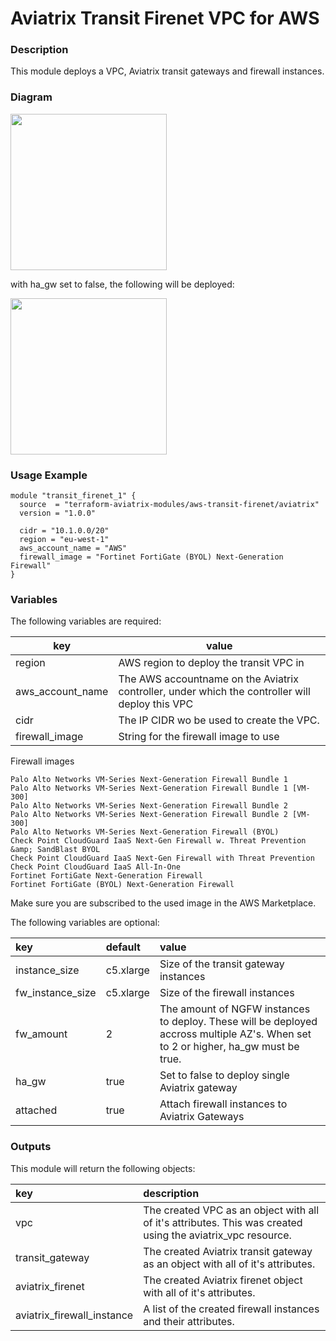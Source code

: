 # Aviatrix Transit Firenet VPC for AWS

### Description
This module deploys a VPC, Aviatrix transit gateways and firewall instances.

### Diagram
<img src="https://dhagens-repository-images-public.s3.eu-central-1.amazonaws.com/terraform-aviatrix-aws-transit-firenet/module-transit-firenet.png"  height="250">

with ha_gw set to false, the following will be deployed:

<img src="https://dhagens-repository-images-public.s3.eu-central-1.amazonaws.com/terraform-aviatrix-aws-transit-firenet/module-transit-firenet-non-ha.png"  height="250">

### Usage Example
```
module "transit_firenet_1" {
  source  = "terraform-aviatrix-modules/aws-transit-firenet/aviatrix"
  version = "1.0.0"

  cidr = "10.1.0.0/20"
  region = "eu-west-1"
  aws_account_name = "AWS"
  firewall_image = "Fortinet FortiGate (BYOL) Next-Generation Firewall"
}
```

### Variables
The following variables are required:

key | value
--- | ---
region | AWS region to deploy the transit VPC in
aws_account_name | The AWS accountname on the Aviatrix controller, under which the controller will deploy this VPC
cidr | The IP CIDR wo be used to create the VPC.
firewall_image | String for the firewall image to use

Firewall images
```
Palo Alto Networks VM-Series Next-Generation Firewall Bundle 1
Palo Alto Networks VM-Series Next-Generation Firewall Bundle 1 [VM-300]
Palo Alto Networks VM-Series Next-Generation Firewall Bundle 2
Palo Alto Networks VM-Series Next-Generation Firewall Bundle 2 [VM-300]
Palo Alto Networks VM-Series Next-Generation Firewall (BYOL)
Check Point CloudGuard IaaS Next-Gen Firewall w. Threat Prevention &amp; SandBlast BYOL
Check Point CloudGuard IaaS Next-Gen Firewall with Threat Prevention
Check Point CloudGuard IaaS All-In-One
Fortinet FortiGate Next-Generation Firewall
Fortinet FortiGate (BYOL) Next-Generation Firewall
```

Make sure you are subscribed to the used image in the AWS Marketplace.

The following variables are optional:

key | default | value
:--- | :--- | :---
instance_size | c5.xlarge | Size of the transit gateway instances
fw_instance_size | c5.xlarge | Size of the firewall instances
fw_amount | 2 | The amount of NGFW instances to deploy. These will be deployed accross multiple AZ's. When set to 2 or higher, ha_gw must be true.
ha_gw | true | Set to false to deploy single Aviatrix gateway
attached | true | Attach firewall instances to Aviatrix Gateways

### Outputs
This module will return the following objects:

key | description
:--- | :---
vpc | The created VPC as an object with all of it's attributes. This was created using the aviatrix_vpc resource.
transit_gateway | The created Aviatrix transit gateway as an object with all of it's attributes.
aviatrix_firenet | The created Aviatrix firenet object with all of it's attributes.
aviatrix_firewall_instance | A list of the created firewall instances and their attributes.
